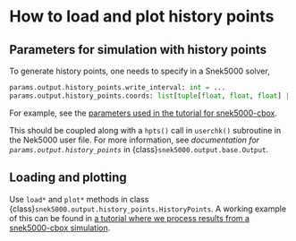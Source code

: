 # How to load and plot history points

## Parameters for simulation with history points

To generate history points, one needs to specify in a Snek5000 solver,

```py
params.output.history_points.write_interval: int = ...
params.output.history_points.coords: list[tuple[float, float, float] | tuple[float, float]] = ...
```

For example, see the
[parameters used in the tutorial for snek5000-cbox](../tuto_cbox.myst.md#initialize-and-setup-simulation-parameters).

This should be coupled along with a `hpts()` call in `userchk()` subroutine in the
Nek5000 user file. For more information, see *documentation for
`params.output.history_points`* in {class}`snek5000.output.base.Output`.

## Loading and plotting

Use `load*` and `plot*` methods in class
{class}`snek5000.output.history_points.HistoryPoints`. A working example of this can be
found in
[a tutorial where we process results from a snek5000-cbox simulation](../tuto_cbox.myst.md#postprocessing).
